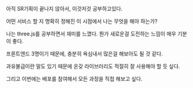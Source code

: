 아직 SR기획이 끝나지 않아서, 이것저것 공부하고있다.

어떤 서비스 할 지 명확히 정해진 이 시점에서 나는 무엇을 해야 하는가?

나는 three.js를 공부하면서 재미를 느꼈다. 뭔가 새로운걸 도전하는 느낌이 매우 기분이 좋다.

프론트엔드 3명이기 때문에, 충분히 욕심내서 많은걸 해보아도 될 것 같다.

과유불급이란 말도 있기 때문에 온갖 라이브러리도 적절히 잘 사용해야 할 듯 싶다.

그리고 이번에는 배포를 참여해서 모든 과정을 직접 해보고 싶다.
